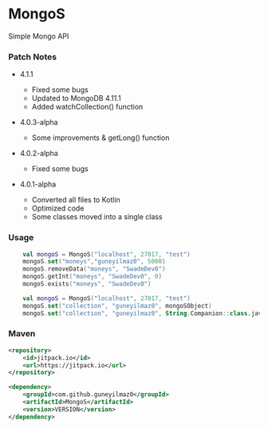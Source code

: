 # MongoS
Simple Mongo API


### Patch Notes

- 4.1.1
  - Fixed some bugs
  - Updated to MongoDB 4.11.1
  - Added watchCollection() function

- 4.0.3-alpha
  - Some improvements & getLong() function

- 4.0.2-alpha
  - Fixed some bugs

- 4.0.1-alpha
  - Converted all files to Kotlin
  - Optimized code
  - Some classes moved into a single class

 
### Usage

```kt
    val mongoS = MongoS("localhost", 27017, "test")
    mongoS.set("moneys","guneyilmaz0", 5000)
    mongoS.removeData("moneys", "SwadeDev0")
    mongoS.getInt("moneys", "SwadeDev0", 0)
    mongoS.exists("moneys", "SwadeDev0")
```
```kt
    val mongoS = MongoS("localhost", 27017, "test")
    mongoS.set("collection", "guneyilmaz0", mongoSObject)
    mongoS.set("collection", "guneyilmaz0", String.Companion::class.java)
```

### Maven
```XML
<repository>
    <id>jitpack.io</id>
    <url>https://jitpack.io</url>
</repository>
```
```XML
<dependency>
    <groupId>com.github.guneyilmaz0</groupId>
    <artifactId>MongoS</artifactId>
    <version>VERSION</version>
</dependency>
```
